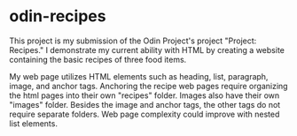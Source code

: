 # odin-recipes

This project is my submission of the Odin Project's project "Project: Recipes." I demonstrate my current ability with HTML by creating a website containing the basic recipes of three food items.

My web page utilizes HTML elements such as heading, list, paragraph, image, and anchor tags. Anchoring the recipe web pages require organizing the html pages into their own "recipes" folder. Images also have their own "images" folder. Besides the image and anchor tags, the other tags do not require separate folders. Web page complexity could improve with nested list elements.